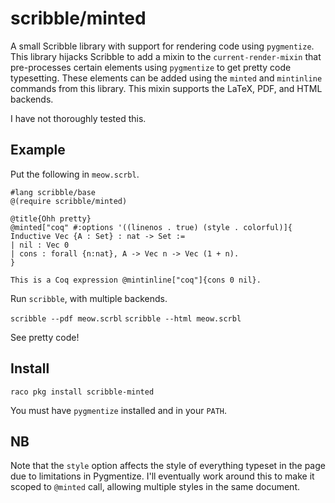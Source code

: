 # scribble/minted

A small Scribble library with support for rendering code using `pygmentize`.
This library hijacks Scribble to add a mixin to the `current-render-mixin`
that pre-processes certain elements using `pygmentize` to get pretty code
typesetting.
These elements can be added using the `minted` and `mintinline` commands from
this library.
This mixin supports the LaTeX, PDF, and HTML backends.

I have not thoroughly tested this.

## Example

Put the following in `meow.scrbl`.
```racket
#lang scribble/base
@(require scribble/minted)

@title{Ohh pretty}
@minted["coq" #:options '((linenos . true) (style . colorful)]{
Inductive Vec {A : Set} : nat -> Set :=
| nil : Vec 0
| cons : forall {n:nat}, A -> Vec n -> Vec (1 + n).
}

This is a Coq expression @mintinline["coq"]{cons 0 nil}.
```

Run `scribble`, with multiple backends.

`scribble --pdf meow.scrbl`
`scribble --html meow.scrbl`

See pretty code!

## Install
`raco pkg install scribble-minted`

You must have `pygmentize` installed and in your `PATH`.


## NB
Note that the `style` option affects the style of everything typeset in the
page due to limitations in Pygmentize.
I'll eventually work around this to make it scoped to `@minted` call, allowing
multiple styles in the same document.
